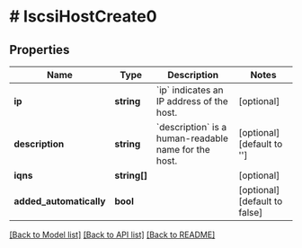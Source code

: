 # # IscsiHostCreate0

## Properties

Name | Type | Description | Notes
------------ | ------------- | ------------- | -------------
**ip** | **string** | &#x60;ip&#x60; indicates an IP address of the host. | [optional]
**description** | **string** | &#x60;description&#x60; is a human-readable name for the host. | [optional] [default to '']
**iqns** | **string[]** |  | [optional]
**added_automatically** | **bool** |  | [optional] [default to false]

[[Back to Model list]](../../README.md#models) [[Back to API list]](../../README.md#endpoints) [[Back to README]](../../README.md)
